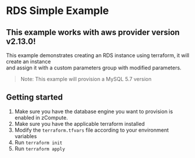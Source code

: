 # RDS Simple Example
## This example works with aws provider version v2.13.0!
This example demonstrates creating an RDS instance using terraform, it will create an instance  
and assign it with a custom parameters group with modified parameters.

> Note: This example will provision a MySQL 5.7 version

## Getting started
1. Make sure you have the database engine you want to provision is enabled in zCompute.
2. Make sure you have the applicable terraform installed
3. Modify the `terraform.tfvars` file according to your environment variables
4. Run `terraform init`
5. Run `terraform apply`
